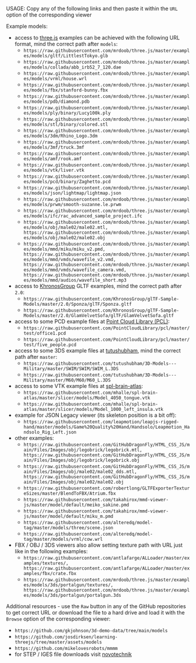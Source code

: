 USAGE: Copy any of the following links and then paste it within the `URL` option of the corresponding viewer

Example models:

- access to [three.js](https://github.com/mrdoob/three.js/tree/master/examples) examples can be achieved with the following URL format, mind the correct path after `models`:
  - `https://raw.githubusercontent.com/mrdoob/three.js/master/examples/models/gltf/LittlestTokyo.glb`
  - `https://raw.githubusercontent.com/mrdoob/three.js/master/examples/models/collada/abb_irb52_7_120.dae`
  - `https://raw.githubusercontent.com/mrdoob/three.js/master/examples/models/vrml/house.wrl`
  - `https://raw.githubusercontent.com/mrdoob/three.js/master/examples/models/fbx/stanford-bunny.fbx`
  - `https://raw.githubusercontent.com/mrdoob/three.js/master/examples/models/pdb/diamond.pdb`
  - `https://raw.githubusercontent.com/mrdoob/three.js/master/examples/models/ply/binary/Lucy100k.ply`
  - `https://raw.githubusercontent.com/mrdoob/three.js/master/examples/models/stl/binary/colored.stl`
  - `https://raw.githubusercontent.com/mrdoob/three.js/master/examples/models/3dm/Rhino_Logo.3dm`
  - `https://raw.githubusercontent.com/mrdoob/three.js/master/examples/models/3mf/truck.3mf`
  - `https://raw.githubusercontent.com/mrdoob/three.js/master/examples/models/amf/rook.amf`
  - `https://raw.githubusercontent.com/mrdoob/three.js/master/examples/models/vtk/liver.vtk`
  - `https://raw.githubusercontent.com/mrdoob/three.js/master/examples/models/pcd/binary/Zaghetto.pcd`
  - `https://raw.githubusercontent.com/mrdoob/three.js/master/examples/models/json/lightmap/lightmap.json`
  - `https://raw.githubusercontent.com/mrdoob/three.js/master/examples/models/prwm/smooth-suzanne.le.prwm`
  - `https://raw.githubusercontent.com/mrdoob/three.js/master/examples/models/ifc/rac_advanced_sample_project.ifc`
  - `https://raw.githubusercontent.com/mrdoob/three.js/master/examples/models/obj/male02/male02.mtl, https://raw.githubusercontent.com/mrdoob/three.js/master/examples/models/obj/male02/male02.obj`
  - `https://raw.githubusercontent.com/mrdoob/three.js/master/examples/models/mmd/miku/miku_v2.pmd, https://raw.githubusercontent.com/mrdoob/three.js/master/examples/models/mmd/vmds/wavefile_v2.vmd, https://raw.githubusercontent.com/mrdoob/three.js/master/examples/models/mmd/vmds/wavefile_camera.vmd, https://raw.githubusercontent.com/mrdoob/three.js/master/examples/models/mmd/audios/wavefile_short.mp3`
- access to [KhronosGroup](https://github.com/KhronosGroup/glTF-Sample-Models) GLTF examples, mind the correct path after `2.0`:
  - `https://raw.githubusercontent.com/KhronosGroup/glTF-Sample-Models/master/2.0/Sponza/glTF/Sponza.gltf`
  - `https://raw.githubusercontent.com/KhronosGroup/glTF-Sample-Models/master/2.0/GlamVelvetSofa/glTF/GlamVelvetSofa.gltf`
- access to some PCD example files at [Point Cloud Library (PCL)](https://github.com/PointCloudLibrary):
  - `https://raw.githubusercontent.com/PointCloudLibrary/pcl/master/test/office1.pcd`
  - `https://raw.githubusercontent.com/PointCloudLibrary/pcl/master/test/five_people.pcd`
- access to some 3DS example files at [tutushubham](https://github.com/tutushubham/3D-Models---Military), mind the correct path after `master`:
  - `https://raw.githubusercontent.com/tutushubham/3D-Models---Military/master/SWIM/SWIM/SWIM_L.3DS`
  - `https://raw.githubusercontent.com/tutushubham/3D-Models---Military/master/M60/M60/M60_L.3DS`
- access to some VTK example files at [spl-brain-atlas](https://github.com/mhalle/spl-brain-atlas/tree/master/slicer/models):
  - `https://raw.githubusercontent.com/mhalle/spl-brain-atlas/master/slicer/models/Model_4050_tongue.vtk`
  - `https://raw.githubusercontent.com/mhalle/spl-brain-atlas/master/slicer/models/Model_1000_left_insula.vtk`
- example for JSON Legacy viewer (its skeleton position is a bit off):
  - `https://raw.githubusercontent.com/leapmotion/leapjs-rigged-hand/master/models/Game%20Quality%20Hand/Handsolo/Leapmotion_Handsolo_Rig_Left.json`
- other examples:
  - `https://raw.githubusercontent.com/GitHubDragonFly/HTML_CSS_JS/main/Files/Images/obj/legobrick/legobrick.mtl, https://raw.githubusercontent.com/GitHubDragonFly/HTML_CSS_JS/main/Files/Images/obj/legobrick/legobrick.obj`
  - `https://raw.githubusercontent.com/GitHubDragonFly/HTML_CSS_JS/main/Files/Images/obj/male02/male02_dds.mtl, https://raw.githubusercontent.com/GitHubDragonFly/HTML_CSS_JS/main/Files/Images/obj/male02/male02.obj`
  - `https://raw.githubusercontent.com/robertlong/GLTFExporterTextureSizes/master/BlendToFBX/Atrium.fbx`
  - `https://raw.githubusercontent.com/takahirox/mmd-viewer-js/master/model/default/meiko_sakine.pmd`
  - `https://raw.githubusercontent.com/takahirox/mmd-viewer-js/master/model/default/miku_m.pmd`
  - `https://raw.githubusercontent.com/alteredq/model-tag/master/models/three/scene.json`
  - `https://raw.githubusercontent.com/alteredq/model-tag/master/models/vrml/cow.wrl`
- FBX / OBJ / 3DS viewers also allow setting texture path with URL just like in the following examples:
  - `https://raw.githubusercontent.com/antlafarge/ALLoader/master/examples/textures/, https://raw.githubusercontent.com/antlafarge/ALLoader/master/examples/fbx/crate.fbx`
  - `https://raw.githubusercontent.com/mrdoob/three.js/master/examples/models/3ds/portalgun/textures/, https://raw.githubusercontent.com/mrdoob/three.js/master/examples/models/3ds/portalgun/portalgun.3ds`

Additional resources - use the `Raw` button in any of the GitHub repositories to get correct URL or download the file to a hard drive and load it with the `Browse` option of the corresponding viewer:
 - `https://github.com/gkjohnson/3d-demo-data/tree/main/models`
 - `https://github.com/josdirksen/learning-threejs/tree/master/assets/models`
 - `https://github.com/mikelovesrobots/mmmm`
 - for STEP / IGES file downloads visit [novotechnik](https://www.novotechnik.de/en/downloads/cad-data)
